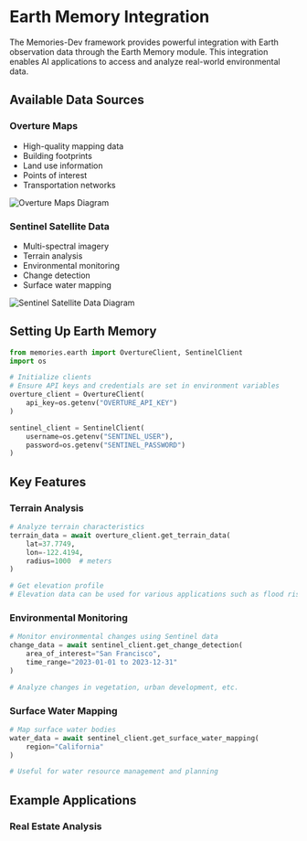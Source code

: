 # Earth Memory Integration

The Memories-Dev framework provides powerful integration with Earth observation data through the Earth Memory module. This integration enables AI applications to access and analyze real-world environmental data.

## Available Data Sources

### Overture Maps
- High-quality mapping data
- Building footprints
- Land use information
- Points of interest
- Transportation networks

![Overture Maps Diagram](path/to/overture_maps_diagram.png)

### Sentinel Satellite Data
- Multi-spectral imagery
- Terrain analysis
- Environmental monitoring
- Change detection
- Surface water mapping

![Sentinel Satellite Data Diagram](path/to/sentinel_satellite_data_diagram.png)

## Setting Up Earth Memory

```python
from memories.earth import OvertureClient, SentinelClient
import os

# Initialize clients
# Ensure API keys and credentials are set in environment variables
overture_client = OvertureClient(
    api_key=os.getenv("OVERTURE_API_KEY")
)

sentinel_client = SentinelClient(
    username=os.getenv("SENTINEL_USER"),
    password=os.getenv("SENTINEL_PASSWORD")
)
```

## Key Features

### Terrain Analysis
```python
# Analyze terrain characteristics
terrain_data = await overture_client.get_terrain_data(
    lat=37.7749,
    lon=-122.4194,
    radius=1000  # meters
)

# Get elevation profile
# Elevation data can be used for various applications such as flood risk assessment
```

### Environmental Monitoring
```python
# Monitor environmental changes using Sentinel data
change_data = await sentinel_client.get_change_detection(
    area_of_interest="San Francisco",
    time_range="2023-01-01 to 2023-12-31"
)

# Analyze changes in vegetation, urban development, etc.
```

### Surface Water Mapping
```python
# Map surface water bodies
water_data = await sentinel_client.get_surface_water_mapping(
    region="California"
)

# Useful for water resource management and planning
```

## Example Applications

### Real Estate Analysis
```